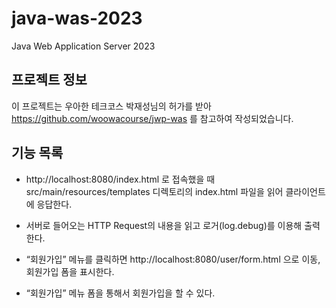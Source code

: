 # java-was-2023

Java Web Application Server 2023

## 프로젝트 정보

이 프로젝트는 우아한 테크코스 박재성님의 허가를 받아 https://github.com/woowacourse/jwp-was
를 참고하여 작성되었습니다.

## 기능 목록

- http://localhost:8080/index.html 로 접속했을 때 src/main/resources/templates 디렉토리의 index.html 파일을 읽어 클라이언트에 응답한다.

- 서버로 들어오는 HTTP Request의 내용을 읽고 로거(log.debug)를 이용해 출력한다.

- “회원가입” 메뉴를 클릭하면 http://localhost:8080/user/form.html 으로 이동, 회원가입 폼을 표시한다.

- “회원가입” 메뉴 폼을 통해서 회원가입을 할 수 있다.
